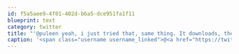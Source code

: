 ```yaml
---
id: f5a5aee9-4f01-402d-b6a5-dce951fa1f11
blueprint: text
category: twitter
title: "'@puleen yeah, i just tried that, same thing. It downloads, then says no update."
caption: '<span class="username username_linked">@<a href="https://twitter.com/puleen" title="Puleen Patel">puleen</a></span> yeah, i just tried that, same thing. It downloads, then says no update.'
---
```

